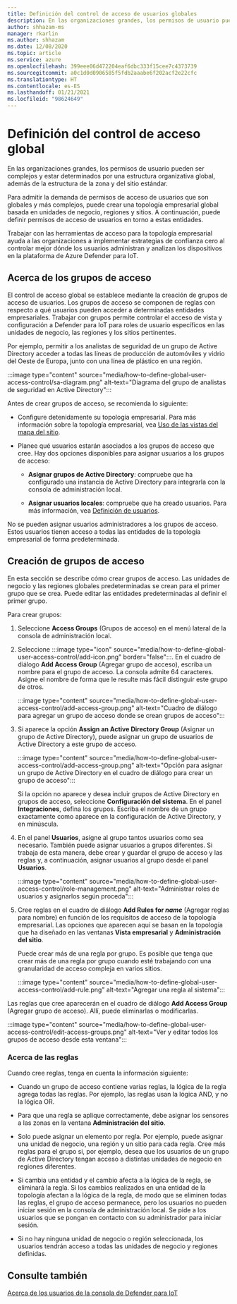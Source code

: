 ```yaml
---
title: Definición del control de acceso de usuarios globales
description: En las organizaciones grandes, los permisos de usuario pueden ser complejos y estar determinados por una estructura organizativa global, además de la estructura de la zona y del sitio estándar.
author: shhazam-ms
manager: rkarlin
ms.author: shhazam
ms.date: 12/08/2020
ms.topic: article
ms.service: azure
ms.openlocfilehash: 399eee06d472204eaf6dbc333f15cee7c4373739
ms.sourcegitcommit: a0c1d0d0906585f5fdb2aaabe6f202acf2e22cfc
ms.translationtype: HT
ms.contentlocale: es-ES
ms.lasthandoff: 01/21/2021
ms.locfileid: "98624649"
---
```

# <a name="define-global-access-control"></a>Definición del control de acceso global

En las organizaciones grandes, los permisos de usuario pueden ser complejos y estar determinados por una estructura organizativa global, además de la estructura de la zona y del sitio estándar.

Para admitir la demanda de permisos de acceso de usuarios que son globales y más complejos, puede crear una topología empresarial global basada en unidades de negocio, regiones y sitios. A continuación, puede definir permisos de acceso de usuarios en torno a estas entidades.

Trabajar con las herramientas de acceso para la topología empresarial ayuda a las organizaciones a implementar estrategias de confianza cero al controlar mejor dónde los usuarios administran y analizan los dispositivos en la plataforma de Azure Defender para IoT.

## <a name="about-access-groups"></a>Acerca de los grupos de acceso

El control de acceso global se establece mediante la creación de grupos de acceso de usuarios. Los grupos de acceso se componen de reglas con respecto a qué usuarios pueden acceder a determinadas entidades empresariales. Trabajar con grupos permite controlar el acceso de vista y configuración a Defender para IoT para roles de usuario específicos en las unidades de negocio, las regiones y los sitios pertinentes.

Por ejemplo, permitir a los analistas de seguridad de un grupo de Active Directory acceder a todas las líneas de producción de automóviles y vidrio del Oeste de Europa, junto con una línea de plástico en una región.

:::image type="content" source="media/how-to-define-global-user-access-control/sa-diagram.png" alt-text="Diagrama del grupo de analistas de seguridad en Active Directory":::

Antes de crear grupos de acceso, se recomienda lo siguiente:

- Configure detenidamente su topología empresarial. Para más información sobre la topología empresarial, vea [Uso de las vistas del mapa del sitio](how-to-gain-insight-into-global-regional-and-local-threats.md#work-with-site-map-views).

- Planee qué usuarios estarán asociados a los grupos de acceso que cree. Hay dos opciones disponibles para asignar usuarios a los grupos de acceso:

  - **Asignar grupos de Active Directory**: compruebe que ha configurado una instancia de Active Directory para integrarla con la consola de administración local.
  
  - **Asignar usuarios locales**: compruebe que ha creado usuarios. Para más información, vea [Definición de usuarios](how-to-create-and-manage-users.md#define-users).

No se pueden asignar usuarios administradores a los grupos de acceso. Estos usuarios tienen acceso a todas las entidades de la topología empresarial de forma predeterminada.

## <a name="create-access-groups"></a>Creación de grupos de acceso

En esta sección se describe cómo crear grupos de acceso. Las unidades de negocio y las regiones globales predeterminadas se crean para el primer grupo que se crea. Puede editar las entidades predeterminadas al definir el primer grupo.

Para crear grupos:

1. Seleccione **Access Groups** (Grupos de acceso) en el menú lateral de la consola de administración local.

2. Seleccione :::image type="icon" source="media/how-to-define-global-user-access-control/add-icon.png" border="false":::. En el cuadro de diálogo **Add Access Group** (Agregar grupo de acceso), escriba un nombre para el grupo de acceso. La consola admite 64 caracteres. Asigne el nombre de forma que le resulte más fácil distinguir este grupo de otros.

   :::image type="content" source="media/how-to-define-global-user-access-control/add-access-group.png" alt-text="Cuadro de diálogo para agregar un grupo de acceso donde se crean grupos de acceso":::

3. Si aparece la opción **Assign an Active Directory Group** (Asignar un grupo de Active Directory), puede asignar un grupo de usuarios de Active Directory a este grupo de acceso.

   :::image type="content" source="media/how-to-define-global-user-access-control/add-access-group.png" alt-text="Opción para asignar un grupo de Active Directory en el cuadro de diálogo para crear un grupo de acceso":::

   Si la opción no aparece y desea incluir grupos de Active Directory en grupos de acceso, seleccione **Configuración del sistema**. En el panel **Integraciones**, defina los grupos. Escriba el nombre de un grupo exactamente como aparece en la configuración de Active Directory, y en minúscula.

5. En el panel **Usuarios**, asigne al grupo tantos usuarios como sea necesario. También puede asignar usuarios a grupos diferentes. Si trabaja de esta manera, debe crear y guardar el grupo de acceso y las reglas y, a continuación, asignar usuarios al grupo desde el panel **Usuarios**.

   :::image type="content" source="media/how-to-define-global-user-access-control/role-management.png" alt-text="Administrar roles de usuarios y asignarlos según proceda":::

6. Cree reglas en el cuadro de diálogo **Add Rules for *name*** (Agregar reglas para nombre) en función de los requisitos de acceso de la topología empresarial. Las opciones que aparecen aquí se basan en la topología que ha diseñado en las ventanas **Vista empresarial** y **Administración del sitio**. 

   Puede crear más de una regla por grupo. Es posible que tenga que crear más de una regla por grupo cuando esté trabajando con una granularidad de acceso compleja en varios sitios. 

   :::image type="content" source="media/how-to-define-global-user-access-control/add-rule.png" alt-text="Agregar una regla al sistema":::

Las reglas que cree aparecerán en el cuadro de diálogo **Add Access Group** (Agregar grupo de acceso). Allí, puede eliminarlas o modificarlas.

:::image type="content" source="media/how-to-define-global-user-access-control/edit-access-groups.png" alt-text="Ver y editar todos los grupos de acceso desde esta ventana":::

### <a name="about-rules"></a>Acerca de las reglas

Cuando cree reglas, tenga en cuenta la información siguiente:

- Cuando un grupo de acceso contiene varias reglas, la lógica de la regla agrega todas las reglas. Por ejemplo, las reglas usan la lógica AND, y no la lógica OR.

- Para que una regla se aplique correctamente, debe asignar los sensores a las zonas en la ventana **Administración del sitio**.

- Solo puede asignar un elemento por regla. Por ejemplo, puede asignar una unidad de negocio, una región y un sitio para cada regla. Cree más reglas para el grupo si, por ejemplo, desea que los usuarios de un grupo de Active Directory tengan acceso a distintas unidades de negocio en regiones diferentes.

- Si cambia una entidad y el cambio afecta a la lógica de la regla, se eliminará la regla. Si los cambios realizados en una entidad de la topología afectan a la lógica de la regla, de modo que se eliminen todas las reglas, el grupo de acceso permanece, pero los usuarios no pueden iniciar sesión en la consola de administración local. Se pide a los usuarios que se pongan en contacto con su administrador para iniciar sesión.

- Si no hay ninguna unidad de negocio o región seleccionada, los usuarios tendrán acceso a todas las unidades de negocio y regiones definidas.

## <a name="see-also"></a>Consulte también

[Acerca de los usuarios de la consola de Defender para IoT](how-to-create-and-manage-users.md)
